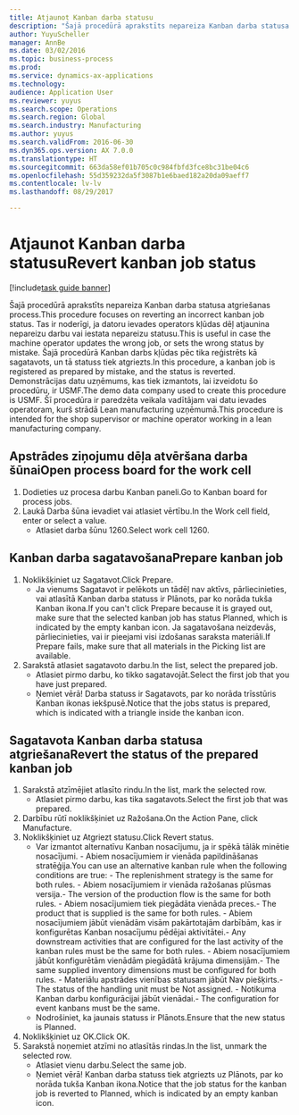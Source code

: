 ```yaml
--- 
title: Atjaunot Kanban darba statusu
description: "Šajā procedūrā aprakstīts nepareiza Kanban darba statusa atgriešanas process."
author: YuyuScheller
manager: AnnBe
ms.date: 03/02/2016
ms.topic: business-process
ms.prod: 
ms.service: dynamics-ax-applications
ms.technology: 
audience: Application User
ms.reviewer: yuyus
ms.search.scope: Operations
ms.search.region: Global
ms.search.industry: Manufacturing
ms.author: yuyus
ms.search.validFrom: 2016-06-30
ms.dyn365.ops.version: AX 7.0.0
ms.translationtype: HT
ms.sourcegitcommit: 663da58ef01b705c0c984fbfd3fce8bc31be04c6
ms.openlocfilehash: 55d359232da5f3087b1e6baed182a20da09aeff7
ms.contentlocale: lv-lv
ms.lasthandoff: 08/29/2017

---
```

# <a name="revert-kanban-job-status"></a><span data-ttu-id="48694-103">Atjaunot Kanban darba statusu</span><span class="sxs-lookup"><span data-stu-id="48694-103">Revert kanban job status</span></span>

[!include[task guide banner](../../includes/task-guide-banner.md)]

<span data-ttu-id="48694-104">Šajā procedūrā aprakstīts nepareiza Kanban darba statusa atgriešanas process.</span><span class="sxs-lookup"><span data-stu-id="48694-104">This procedure focuses on reverting an incorrect kanban job status.</span></span> <span data-ttu-id="48694-105">Tas ir noderīgi, ja datoru ievades operators kļūdas dēļ atjaunina nepareizu darbu vai iestata nepareizu statusu.</span><span class="sxs-lookup"><span data-stu-id="48694-105">This is useful in case the machine operator updates the wrong job, or sets the wrong status by mistake.</span></span> <span data-ttu-id="48694-106">Šajā procedūrā Kanban darbs kļūdas pēc tika reģistrēts kā sagatavots, un tā statuss tiek atgriezts.</span><span class="sxs-lookup"><span data-stu-id="48694-106">In this procedure, a kanban job is registered as prepared by mistake, and the status is reverted.</span></span> <span data-ttu-id="48694-107">Demonstrācijas datu uzņēmums, kas tiek izmantots, lai izveidotu šo procedūru, ir USMF.</span><span class="sxs-lookup"><span data-stu-id="48694-107">The demo data company used to create this procedure is USMF.</span></span> <span data-ttu-id="48694-108">Šī procedūra ir paredzēta veikala vadītājam vai datu ievades operatoram, kurš strādā Lean manufacturing uzņēmumā.</span><span class="sxs-lookup"><span data-stu-id="48694-108">This procedure is intended for the shop supervisor or machine operator working in a lean manufacturing company.</span></span>


## <a name="open-process-board-for-the-work-cell"></a><span data-ttu-id="48694-109">Apstrādes ziņojumu dēļa atvēršana darba šūnai</span><span class="sxs-lookup"><span data-stu-id="48694-109">Open process board for the work cell</span></span>
1. <span data-ttu-id="48694-110">Dodieties uz procesa darbu Kanban paneli.</span><span class="sxs-lookup"><span data-stu-id="48694-110">Go to Kanban board for process jobs.</span></span>
2. <span data-ttu-id="48694-111">Laukā Darba šūna ievadiet vai atlasiet vērtību.</span><span class="sxs-lookup"><span data-stu-id="48694-111">In the Work cell field, enter or select a value.</span></span>
    * <span data-ttu-id="48694-112">Atlasiet darba šūnu 1260.</span><span class="sxs-lookup"><span data-stu-id="48694-112">Select work cell 1260.</span></span>  

## <a name="prepare-kanban-job"></a><span data-ttu-id="48694-113">Kanban darba sagatavošana</span><span class="sxs-lookup"><span data-stu-id="48694-113">Prepare kanban job</span></span>
1. <span data-ttu-id="48694-114">Noklikšķiniet uz Sagatavot.</span><span class="sxs-lookup"><span data-stu-id="48694-114">Click Prepare.</span></span>
    * <span data-ttu-id="48694-115">Ja vienums Sagatavot ir pelēkots un tādēļ nav aktīvs, pārliecinieties, vai atlasītā Kanban darba statuss ir Plānots, par ko norāda tukša Kanban ikona.</span><span class="sxs-lookup"><span data-stu-id="48694-115">If you can't click Prepare because it is grayed out, make sure that the selected kanban job has status Planned, which is indicated by the empty kanban icon.</span></span> <span data-ttu-id="48694-116">Ja sagatavošana neizdevās, pārliecinieties, vai ir pieejami visi izdošanas saraksta materiāli.</span><span class="sxs-lookup"><span data-stu-id="48694-116">If Prepare fails, make sure that all materials in the Picking list are available.</span></span>  
2. <span data-ttu-id="48694-117">Sarakstā atlasiet sagatavoto darbu.</span><span class="sxs-lookup"><span data-stu-id="48694-117">In the list, select the prepared job.</span></span>
    * <span data-ttu-id="48694-118">Atlasiet pirmo darbu, ko tikko sagatavojāt.</span><span class="sxs-lookup"><span data-stu-id="48694-118">Select the first job that you have just prepared.</span></span>  
    * <span data-ttu-id="48694-119">Ņemiet vērā! Darba statuss ir Sagatavots, par ko norāda trīsstūris Kanban ikonas iekšpusē.</span><span class="sxs-lookup"><span data-stu-id="48694-119">Notice that the jobs status is prepared, which is indicated with a triangle inside the kanban icon.</span></span>  

## <a name="revert-the-status-of-the-prepared-kanban-job"></a><span data-ttu-id="48694-120">Sagatavota Kanban darba statusa atgriešana</span><span class="sxs-lookup"><span data-stu-id="48694-120">Revert the status of the prepared kanban job</span></span>
1. <span data-ttu-id="48694-121">Sarakstā atzīmējiet atlasīto rindu.</span><span class="sxs-lookup"><span data-stu-id="48694-121">In the list, mark the selected row.</span></span>
    * <span data-ttu-id="48694-122">Atlasiet pirmo darbu, kas tika sagatavots.</span><span class="sxs-lookup"><span data-stu-id="48694-122">Select the first job that was prepared.</span></span>  
2. <span data-ttu-id="48694-123">Darbību rūtī noklikšķiniet uz Ražošana.</span><span class="sxs-lookup"><span data-stu-id="48694-123">On the Action Pane, click Manufacture.</span></span>
3. <span data-ttu-id="48694-124">Noklikšķiniet uz Atgriezt statusu.</span><span class="sxs-lookup"><span data-stu-id="48694-124">Click Revert status.</span></span>
    * <span data-ttu-id="48694-125">Var izmantot alternatīvu Kanban nosacījumu, ja ir spēkā tālāk minētie nosacījumi. - Abiem nosacījumiem ir vienāda papildināšanas stratēģija.</span><span class="sxs-lookup"><span data-stu-id="48694-125">You can use an alternative kanban rule when the following conditions are true:  - The replenishment strategy is the same for both rules.</span></span>  <span data-ttu-id="48694-126">- Abiem nosacījumiem ir vienāda ražošanas plūsmas versija.</span><span class="sxs-lookup"><span data-stu-id="48694-126">- The version of the production flow is the same for both rules.</span></span>  <span data-ttu-id="48694-127">- Abiem nosacījumiem tiek piegādāta vienāda preces.</span><span class="sxs-lookup"><span data-stu-id="48694-127">- The product that is supplied is the same for both rules.</span></span>  <span data-ttu-id="48694-128">- Abiem nosacījumiem jābūt vienādām visām pakārtotajām darbībām, kas ir konfigurētas Kanban nosacījumu pēdējai aktivitātei.</span><span class="sxs-lookup"><span data-stu-id="48694-128">- Any downstream activities that are configured for the last activity of the kanban rules must be the same for both rules.</span></span>  <span data-ttu-id="48694-129">- Abiem nosacījumiem jābūt konfigurētām vienādām piegādātā krājuma dimensijām.</span><span class="sxs-lookup"><span data-stu-id="48694-129">- The same supplied inventory dimensions must be configured for both rules.</span></span>  <span data-ttu-id="48694-130">- Materiālu apstrādes vienības statusam jābūt Nav piešķirts.</span><span class="sxs-lookup"><span data-stu-id="48694-130">- The status of the handling unit must be Not assigned.</span></span>  <span data-ttu-id="48694-131">- Notikuma Kanban darbu konfigurācijai jābūt vienādai.</span><span class="sxs-lookup"><span data-stu-id="48694-131">- The configuration for event kanbans must be the same.</span></span>  
    * <span data-ttu-id="48694-132">Nodrošiniet, ka jaunais statuss ir Plānots.</span><span class="sxs-lookup"><span data-stu-id="48694-132">Ensure that the new status is Planned.</span></span>  
4. <span data-ttu-id="48694-133">Noklikšķiniet uz OK.</span><span class="sxs-lookup"><span data-stu-id="48694-133">Click OK.</span></span>
5. <span data-ttu-id="48694-134">Sarakstā noņemiet atzīmi no atlasītās rindas.</span><span class="sxs-lookup"><span data-stu-id="48694-134">In the list, unmark the selected row.</span></span>
    * <span data-ttu-id="48694-135">Atlasiet vienu darbu.</span><span class="sxs-lookup"><span data-stu-id="48694-135">Select the same job.</span></span>  
    * <span data-ttu-id="48694-136">Ņemiet vērā! Kanban darba statuss tiek atgriezts uz Plānots, par ko norāda tukša Kanban ikona.</span><span class="sxs-lookup"><span data-stu-id="48694-136">Notice that the job status for the kanban job is reverted to Planned, which is indicated by an empty kanban icon.</span></span>  


